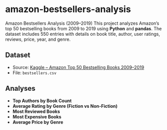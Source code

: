 # amazon-bestsellers-analysis
Amazon Bestsellers Analysis (2009–2019)  This project analyzes Amazon’s top 50 bestselling books from 2009 to 2019 using **Python** and **pandas**.   The dataset includes 550 entries with details on book title, author, user ratings, reviews, price, year, and genre.

## Dataset
- Source: [Kaggle – Amazon Top 50 Bestselling Books 2009–2019](https://www.kaggle.com/sootersaalu/amazon-top-50-bestselling-books-2009-2019)  
- File: `bestsellers.csv`  

## Analyses
- **Top Authors by Book Count**  
- **Average Rating by Genre (Fiction vs Non-Fiction)**  
- **Most Reviewed Books**  
- **Most Expensive Books**  
- **Average Price by Genre**
